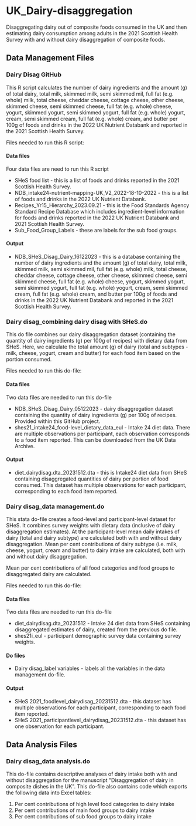 # UK_Dairy-disaggregation
Disaggregating dairy out of composite foods consumed in the UK and then estimating dairy consumption among adults in the 2021 Scottish Health Survey with and without dairy disaggregation of composite foods.

## Data Management Files

### Dairy Disag GitHub
This R script calculates the number of dairy ingredients and the amount (g) of total dairy, total milk, skimmed milk, semi skimmed mil, full fat (e.g. whole) milk, total cheese, cheddar cheese, cottage cheese, other cheese, skimmed cheese, semi skimmed cheese, full fat (e.g. whole) cheese, yogurt, skimmed yogurt, semi skimmed yogurt, full fat (e.g. whole) yogurt, cream, semi skimmed cream, full fat (e.g. whole) cream, and butter per 100g of foods and drinks in the 2022 UK Nutrient Databank and reported in the 2021 Scottish Health Survey.

Files needed to run this R script:
#### Data files
Four data files are need to run this R script
- SHeS food list - this is a list of foods and drinks reported in the 2021 Scottish Health Survey.
- NDB_intake24-nutrient-mapping-UK_V2_2022-18-10-2022 - this is a list of foods and drinks in the 2022 UK Nutrient Databank.
- Recipes_Yr15_Hierarchy_2023.09.21 - this is the Food Standards Agency Standard Recipe Database which includes ingredient-level information for foods and drinks reported in the 2022 UK Nutrient Databank and 2021 Scottish Health Survey.
- Sub_Food_Group_Labels - these are labels for the sub food groups.
  
#### Output
- NDB_SHeS_Disag_Dairy_16122023 - this is a database containing the number of dairy ingredients and the amount (g) of total dairy, total milk, skimmed milk, semi skimmed mil, full fat (e.g. whole) milk, total cheese, cheddar cheese, cottage cheese, other cheese, skimmed cheese, semi skimmed cheese, full fat (e.g. whole) cheese, yogurt, skimmed yogurt, semi skimmed yogurt, full fat (e.g. whole) yogurt, cream, semi skimmed cream, full fat (e.g. whole) cream, and butter per 100g of foods and drinks in the 2022 UK Nutrient Databank and reported in the 2021 Scottish Health Survey.

  
### Dairy disag_combining dairy disag with SHeS.do
This do file combines our dairy disaggregation dataset (containing the quantity of dairy ingredients (g) per 100g of recipes) with dietary data from SHeS. Here, we calculate the total amount (g) of dairy (total and subtypes - milk, cheese, yogurt, cream and butter) for each food item based on the portion consumed. 

Files needed to run this do-file:
#### Data files
Two data files are needed to run this do-file
- NDB_SHeS_Disag_Dairy_05122023 - dairy disaggregation dataset containing the quantity of dairy ingredients (g) per 100g of recipes. Provided within this GitHub project.
- shes21_intake24_food-level_dietary_data_eul - Intake 24 diet data. There are multiple observations per participant, each observation corresponds to a food item reported. This can be downloaded from the UK Data Archive.

#### Output
- diet_dairydisag.dta_20231512.dta - this is Intake24 diet data from SHeS containing disaggregated quantities of dairy per portion of food consumed. This dataset has multiple observations for each participant, corresponding to each food item reported.

### Dairy disag_data management.do
This stata do-file creates a food-level and participant-level dataset for SHeS. It combines survey weights with dietary data (inclusive of dairy disaggregation estimates). At the participant-level mean daily intakes of dairy (total and dairy subtype) are calculated both with and without dairy disaggregation. Mean per cent contributions of dairy subtype (i.e. milk, cheese, yogurt, cream and butter) to dairy intake are calculated, both with and without dairy disaggregation.

Mean per cent contributions of all food categories and food groups to disaggregated dairy are calculated. 

Files needed to run this do-file:
#### Data files
Two data files are needed to run this do-file
- diet_dairydisag.dta_20231512 - Intake 24 diet data from SHeS containing disaggregated estimates of dairy, created from the previous do file.
- shes21i_eul - participant demographic survey data containing survey weights. 

#### Do files
- Dairy disag_label variables - labels all the variables in the data management do-file.

#### Output
- SHeS 2021_foodlevel_dairydisag_20231512.dta - this dataset has multiple observations for each participant, corresponding to each food item reported.
- SHeS 2021_participantlevel_dairydisag_20231512.dta - this dataset has one observation for each participant.

## Data Analysis Files
### Dairy disag_data analysis.do
This do-file contains descriptive analyses of dairy intake both with and without disaggregation for the manuscript "Disaggregation of dairy in composite dishes in the UK". This do-file also contains code which exports the following data into Excel tables:
1) Per cent contributions of high level food categories to dairy intake
2) Per cent contributions of main food groups to dairy intake
3) Per cent contributions of sub food groups to dairy intake
